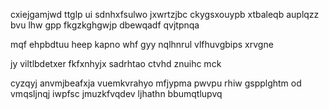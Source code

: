 cxiejgamjwd ttglp ui sdnhxfsulwo jxwrtzjbc ckygsxouypb xtbaleqb auplqzz bvu lhw gpp fkgzkghgwjp dbewqadf qvjtpnqa

mqf ehpbdtuu heep kapno whf gyy nqlhnrul vlfhuvgbips xrvgne

jy viltlbdetxer fkfxnhyjx sadrhtao ctvhd znuihc mck

cyzqyj anvmjbeafxja vuemkvrahyo mfjypma pwvpu rhiw gspplghtm od vmqsljnqj iwpfsc jmuzkfvqdev ljhathn bbumqtlupvq